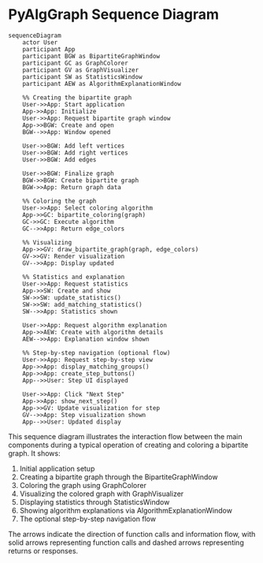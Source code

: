 # PyAlgGraph Sequence Diagram

```mermaid
sequenceDiagram
    actor User
    participant App
    participant BGW as BipartiteGraphWindow
    participant GC as GraphColorer
    participant GV as GraphVisualizer
    participant SW as StatisticsWindow
    participant AEW as AlgorithmExplanationWindow

    %% Creating the bipartite graph
    User->>App: Start application
    App->>App: Initialize
    User->>App: Request bipartite graph window
    App->>BGW: Create and open
    BGW-->>App: Window opened
    
    User->>BGW: Add left vertices
    User->>BGW: Add right vertices
    User->>BGW: Add edges
    
    User->>BGW: Finalize graph
    BGW->>BGW: Create bipartite graph
    BGW->>App: Return graph data
    
    %% Coloring the graph
    User->>App: Select coloring algorithm
    App->>GC: bipartite_coloring(graph)
    GC->>GC: Execute algorithm
    GC-->>App: Return edge_colors
    
    %% Visualizing
    App->>GV: draw_bipartite_graph(graph, edge_colors)
    GV->>GV: Render visualization
    GV-->>App: Display updated
    
    %% Statistics and explanation
    User->>App: Request statistics
    App->>SW: Create and show
    SW->>SW: update_statistics()
    SW->>SW: add_matching_statistics()
    SW-->>App: Statistics shown
    
    User->>App: Request algorithm explanation
    App->>AEW: Create with algorithm details
    AEW-->>App: Explanation window shown
    
    %% Step-by-step navigation (optional flow)
    User->>App: Request step-by-step view
    App->>App: display_matching_groups()
    App->>App: create_step_buttons()
    App-->>User: Step UI displayed
    
    User->>App: Click "Next Step"
    App->>App: show_next_step()
    App->>GV: Update visualization for step
    GV-->>App: Step visualization shown
    App-->>User: Updated display
```

This sequence diagram illustrates the interaction flow between the main components during a typical operation of creating and coloring a bipartite graph. It shows:

1. Initial application setup
2. Creating a bipartite graph through the BipartiteGraphWindow
3. Coloring the graph using GraphColorer
4. Visualizing the colored graph with GraphVisualizer
5. Displaying statistics through StatisticsWindow
6. Showing algorithm explanations via AlgorithmExplanationWindow
7. The optional step-by-step navigation flow

The arrows indicate the direction of function calls and information flow, with solid arrows representing function calls and dashed arrows representing returns or responses. 